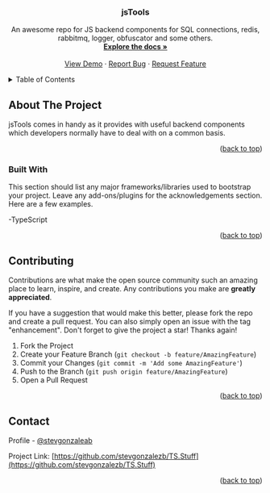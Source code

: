 
<a name="readme-top"></a>

<div align="center">
  <a href="https://github.com/stevgonzalezb/TS.Stuff">
  </a>

  <h3 align="center">jsTools</h3>

  <p align="center">
    An awesome repo for JS backend components for SQL connections, redis, rabbitmq, logger, obfuscator and some others.
    <br />
    <a href="https://github.com/stevgonzalezb/TS.Stuff"><strong>Explore the docs »</strong></a>
    <br />
    <br />
    <a href="https://github.com/stevgonzalezb/TS.Stuff">View Demo</a>
    ·
    <a href="https://github.com/stevgonzalezb/TS.Stuff/issues">Report Bug</a>
    ·
    <a href="https://github.com/stevgonzalezb/TS.Stuff/issues">Request Feature</a>
  </p>
</div>



<!-- TABLE OF CONTENTS -->
<details>
  <summary>Table of Contents</summary>
  <ol>
    <li>
      <a href="#about-the-project">About The Project</a>
      <ul>
        <li><a href="#built-with">Built With</a></li>
      </ul>
    </li>
    <li>
      <a href="#getting-started">Getting Started</a>
      <ul>
        <li><a href="#prerequisites">Prerequisites</a></li>
        <li><a href="#installation">Installation</a></li>
      </ul>
    </li>
    <li><a href="#usage">Usage</a></li>
    <li><a href="#roadmap">Roadmap</a></li>
    <li><a href="#contributing">Contributing</a></li>
    <li><a href="#license">License</a></li>
    <li><a href="#contact">Contact</a></li>
    <li><a href="#acknowledgments">Acknowledgments</a></li>
  </ol>
</details>



<!-- ABOUT THE PROJECT -->
## About The Project


jsTools comes in handy as it provides with useful backend components which developers normally have to deal with on a 
common basis.

<p align="right">(<a href="#readme-top">back to top</a>)</p>



### Built With

This section should list any major frameworks/libraries used to bootstrap your project. Leave any add-ons/plugins for the acknowledgements section. Here are a few examples.

-TypeScript

<p align="right">(<a href="#readme-top">back to top</a>)</p>




<!-- CONTRIBUTING -->
## Contributing

Contributions are what make the open source community such an amazing place to learn, inspire, and create. Any contributions you make are **greatly appreciated**.

If you have a suggestion that would make this better, please fork the repo and create a pull request. You can also simply open an issue with the tag "enhancement".
Don't forget to give the project a star! Thanks again!

1. Fork the Project
2. Create your Feature Branch (`git checkout -b feature/AmazingFeature`)
3. Commit your Changes (`git commit -m 'Add some AmazingFeature'`)
4. Push to the Branch (`git push origin feature/AmazingFeature`)
5. Open a Pull Request

<p align="right">(<a href="#readme-top">back to top</a>)</p>




<!-- CONTACT -->
## Contact

Profile - [@stevgonzaleab](https://github.com/stevgonzalezb) 

Project Link: [https://github.com/stevgonzalezb/TS.Stuff](https://github.com/stevgonzalezb/TS.Stuff)

<p align="right">(<a href="#readme-top">back to top</a>)</p>





